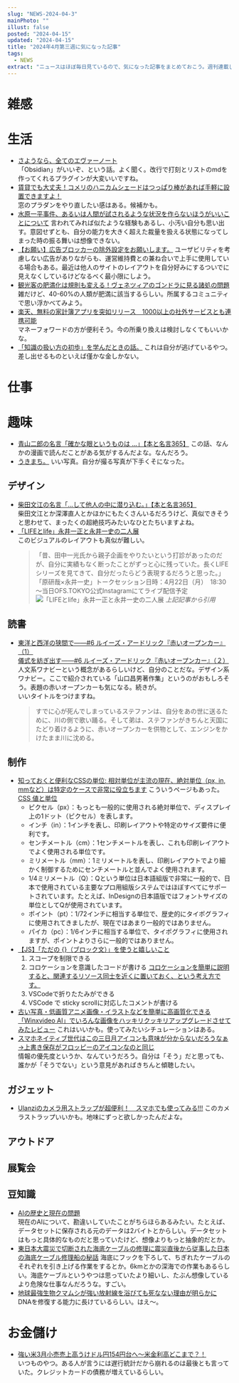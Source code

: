 ```yaml
---
slug: "NEWS-2024-04-3"
mainPhoto: ""
illust: false
posted: "2024-04-15"
updated: "2024-04-15"
title: "2024年4月第三週に気になった記事"
tags:
  - NEWS
extract: "ニュースはほぼ毎日見ているので、気になった記事をまとめておこう。週刊連載したい。"
---
```


# 雑感

# 生活

- [さようなら、全てのエヴァーノート](https://honeshabri.hatenablog.com/entry/Evernote_to_Obsidian)  
  「Obsidian」がいいぞ、という話。よく聞く。改行で打刻とリストのmdを作ってくれるプラグインが大変いいですね。
- [賃貸でも大丈夫！コメリのハニカムシェードはつっぱり棒があれば手軽に設置できますよ！](https://www.goodspress.jp/news/595993/2/)   
  窓のプラダンをやり直したい感はある。候補かも。
- [水原一平事件、あるいは人間が試されるような状況を作らないほうがいいことについて](https://goldhead.hatenablog.com/entry/2024/04/15/131313) 
  言われてみれば似たような経験もあるし、小汚い自分も思い出す。意図せずとも、自分の能力を大きく超えた裁量を扱える状態になってしまった時の振る舞いは想像できない。
- [【お願い】広告ブロッカーの除外設定をお願いします。](https://smhn.info/202312-please-exclude-our-domain-from-your-ad-blocker) 
  ユーザビリティを考慮しない広告がありながらも、運営維持費との兼ね合いで上手に使用している場合もある。最近は他人のサイトのレイアウトを自分好みにするついでに見えなくしているけどなるべく最小限にしよう。
- [観光客の肥満化は規則も変える！ヴェネツィアのゴンドラに見る諸処の問題](https://blog.tinect.jp/?p=86017) 
  雑だけど、40-60%の人類が肥満に該当するらしい。所属するコミュニティで思い浮かべてみよう。
- [楽天、無料の家計簿アプリを突如リリース　1000以上の社外サービスとも連携可能](https://www.itmedia.co.jp/news/articles/2404/17/news172.html)  
  マネーフォワードの方が便利そう。今の所乗り換えは検討しなくてもいいかな。
- [「知識の扱い方の初歩」を学んだときの話。](https://blog.tinect.jp/?p=86103) 
  これは自分が逃げているやつ。差し出せるものといえば僅かな金しかない。

# 仕事

# 趣味

- [青山二郎の名言「確かな眼というものは …」【本と名言365】](https://casabrutus.com/categories/culture/402943) 
  この話、なんかの漫画で読んだことがある気がするんだよな。なんだろう。
- [うきまち。](http://blog.livedoor.jp/dokubutu/archives/50931318.html) 
  いい写真。自分が撮る写真が下手くそになった。

## デザイン

- [柴田文江の名言「…して他人の中に潜り込む。」【本と名言365】](https://casabrutus.com/categories/culture/403058)  
  柴田文江とか深澤直人とかほかにもたくさんいるだろうけど、真似できそうと思わせて、まったくの超絶技巧みたいなひとたちいますよね。
- [「LIFEとlife」永井一正と永井一史の二人展](https://www.japandesign.ne.jp/event/lifeandlife-ofs/)  
  このビジュアルのレイアウトも真似が難しい。
  > 「昔、田中一光氏から親子企画をやりたいという打診があったのだが、自分に実績もなく断ったことがずっと心に残っていた。長くLIFEシリーズを見てきて、自分だったらどう表現するだろうと思った。」
  > 「原研哉×永井一史」トークセッション日時：4月22日（月）　18:30～当日OFS.TOKYO公式Instagramにてライブ配信予定
  ![「LIFEとlife」永井一正と永井一史の二人展](2024-04-15-NEWS-1.jpg)
  *上記記事から引用*

## 読書

- [東洋と西洋の狭間で――#6 ルイーズ・アードリック『赤いオープンカー』（1）](https://nhkbook-hiraku.com/n/n0e492db1f2a7)  
  [儀式を紡ぎ出す――#6 ルイーズ・アードリック『赤いオープンカー』（２）](https://nhkbook-hiraku.com/n/n26d407cbcdb4)
  人文系ワナビーという概念があるらしいけど、自分のことだな。デザイン系ワナビー。ここで紹介されている「山口昌男著作集」というのがおもしろそう。表題の赤いオープンカーも気になる。続きが。  
  いいタイトルをつけますね。
  > すでに心が死んでしまっているステファンは、自分をあの世に送るために、川の側で歌い踊る。そして弟は、ステファンがきちんと天国にたどり着けるように、赤いオープンカーを供物として、エンジンをかけたまま川に沈める。

## 制作

- [知っておくと便利なCSSの単位: 相対単位が主流の現在、絶対単位（px, in, mmなど）は特定のケースで非常に役立ちます](https://coliss.com/articles/build-websites/operation/css/absolute-length-units.html)
  こういうページもあった。[CSS 値と単位](https://developer.mozilla.org/ja/docs/Web/CSS/CSS_Values_and_Units)
  - ピクセル（px）：もっとも一般的に使用される絶対単位で、ディスプレイ上の1ドット（ピクセル）を表します。
  - インチ（in）：1インチを表し、印刷レイアウトや特定のサイズ要件に便利です。
  - センチメートル（cm）：1センチメートルを表し、これも印刷レイアウトでよく使用される単位です。
  - ミリメートル（mm）：1ミリメートルを表し、印刷レイアウトでより細かく制御するためにセンチメートルと並んでよく使用されます。
  - 1/4ミリメートル（Q）：Qという単位は日本語組版で非常に一般的で、日本で使用されている主要なプロ用組版システムではほぼすべてにサポートされています。たとえば、InDesignの日本語版ではフォントサイズの単位としてQが使用されています。
  - ポイント（pt）：1/72インチに相当する単位で、歴史的にタイポグラフィに使用されてきましたが、現在ではあまり一般的ではありません。
  - パイカ（pc）：1/6インチに相当する単位で、タイポグラフィに使用されますが、ポイントよりさらに一般的ではありません。
- [【JS】「ただの {}（ブロック文）」を使うと嬉しいこと](https://zenn.dev/kagan/articles/js-plain-block-statement) 
  1. スコープを制限できる
  2. コロケーションを意識したコードが書ける
    [コロケーションを簡単に説明すると、関連するリソース同士を近くに置いておく、という考え方です。](https://www.mizdra.net/entry/2022/12/11/203940)
  3. VSCodeで折りたたみができる
  4. VSCode で sticky scrollに対応したコメントが書ける
- [古い写真・低画質アニメ画像・イラストなどを簡単に高画質化できる「Winxvideo AI」でいろんな画像をハッキリクッキリアップグレードさせてみたレビュー](https://gigazine.net/news/20240417-winxvideo-ai-high-quality-picture/) 
  これはいいかも。使ってみたいシチュレーションはある。
- [スマホネイティブ世代はこの三日月アイコンも意味が分からないだろうなぁ→上書き保存がフロッピーのアイコンなのと同じ](https://togetter.com/li/2351953)  
  情報の優先度というか、なんていうだろう。自分は「そう」だと思っても、誰かが「そうでない」という意見があればきちんと傾聴したい。


## ガジェット

- [Ulanziのカメラ用ストラップが超便利！　スマホでも使ってみる!!!](https://k-tai.watch.impress.co.jp/docs/column/stapa/1584041.html) 
  このカメラストラップいいかも。地味にずっと欲しかったんだよな。

## アウトドア

## 展覧会

## 豆知識

- [AIの歴史と現在の問題](https://rootport.hateblo.jp/entry/20240414)  
  現在のAIについて、勘違いしていたことがちらほらあるみたい。たとえば、データセットに保存される元のデータは2バイトとからしい。データセットはもっと具体的なものだと思っていたけど、想像よりもっと抽象的だとか。
- [東日本大震災で切断された海底ケーブルの修理に震災直後から従事した日本の海底ケーブル修理船の秘話](https://gigazine.net/news/20240418-undersea-internet-cables-repair-ships-japan/) 
  海底にフックを下ろして、ちぎれたケーブルのそれぞれを引き上げる作業をするとか。6kmとかの深海での作業もあるらしい。海底ケーブルというやつは思っていたより細いし、たぶん想像しているより危険な仕事なんだろうな。すごい。
- [地球最強生物クマムシが強い放射線を浴びても死なない理由が明らかに](https://karapaia.com/archives/52331139.html) 
  DNAを修復する能力に長けているらしい。はえ〜。
  
# お金儲け

- [強い米3月小売売上高うけドル円154円台へ～米金利高どこまで？！](http://hiroko.yutaka-shoji.co.jp/2024/04/3154.html)  
  いつものやつ。ある人が言うには遅行統計だから崩れるのは最後とも言っていた。クレジットカードの債務が増えているらしい。
